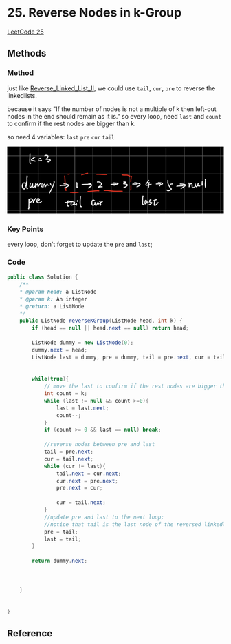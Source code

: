 # 25.  Reverse Nodes in k-Group


[LeetCode 25](https://leetcode.com/problems/reverse-nodes-in-k-group/)


## Methods

### Method 
just like [Reverse_Linked_List_II](../Reverse_Linked_List_II), we could use `tail`, `cur`, `pre` to 
reverse the linkedlists. 

because it says "If the number of nodes is not a multiple of k then left-out nodes in the end should remain as it is."
so every loop, need `last` and `count` to confirm if the rest nodes are bigger than k. 

so need 4 variables: `last` `pre` `cur` `tail`

![](../../Image/Reverse_Nodes_in_k_group.png)

### Key Points
every loop, don't forget to update the `pre` and `last`; 

### Code
```java
public class Solution {
    /**
    * @param head: a ListNode
    * @param k: An integer
    * @return: a ListNode
    */
    public ListNode reverseKGroup(ListNode head, int k) {
        if (head == null || head.next == null) return head;
        
        ListNode dummy = new ListNode(0);
        dummy.next = head; 
        ListNode last = dummy, pre = dummy, tail = pre.next, cur = tail.next; 
        
        
        while(true){
            // move the last to confirm if the rest nodes are bigger than k
            int count = k;
            while (last != null && count >=0){
                last = last.next; 
                count--;
            }
            if (count >= 0 && last == null) break; 
        
            //reverse nodes between pre and last 
            tail = pre.next; 
            cur = tail.next;
            while (cur != last){
                tail.next = cur.next;
                cur.next = pre.next;
                pre.next = cur;
                
                cur = tail.next;
            }
            //update pre and last to the next loop;
            //notice that tail is the last node of the reversed linkedlist part
            pre = tail; 
            last = tail; 
        }
        
        return dummy.next;
      


    }
    

}

```


## Reference